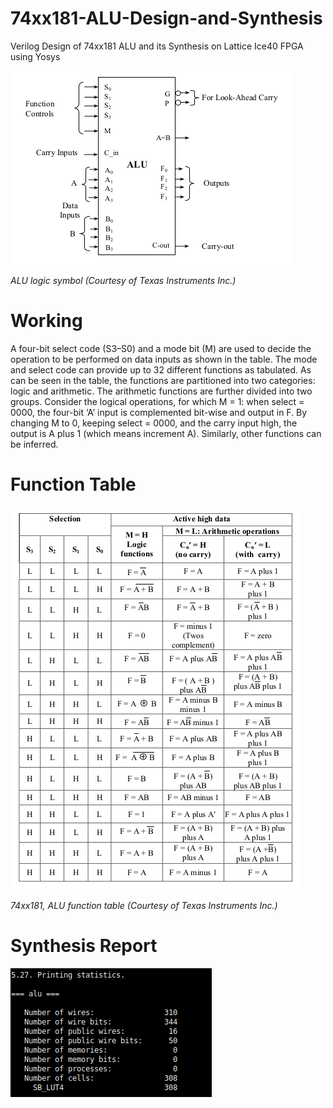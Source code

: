 # 74xx181-ALU-Design-and-Synthesis
Verilog Design of 74xx181 ALU and its Synthesis on Lattice Ice40 FPGA using Yosys

![ALU logic symbol (Courtesy of Texas Instruments Inc.)](/pro.png)

*ALU logic symbol (Courtesy of Texas Instruments Inc.)*

# Working

A four-bit select code (S3–S0) and a mode bit (M) are used to decide the operation to be performed on data inputs as shown in the table. The mode and select code can provide up to 32 different functions as tabulated. As can be seen in the table, the functions are partitioned into two categories: logic and arithmetic. The arithmetic functions are further divided into two groups. Consider the logical operations, for which M = 1: when select = 0000, the four-bit ‘A’ input is complemented bit-wise and output in F. By changing M to 0, keeping select = 0000, and the carry input high, the output is A plus 1 (which means increment A). Similarly, other functions can be inferred.

# Function Table

![74xx181, ALU function table (Courtesy of Texas Instruments Inc.)](/table.png)

*74xx181, ALU function table (Courtesy of Texas Instruments Inc.)*

# Synthesis Report

![Synthesis Report on Lattice ice40 fpga](/synth_ice40.png)
